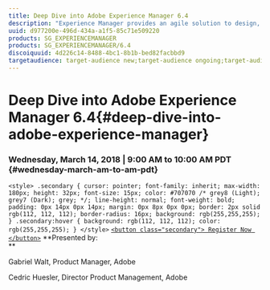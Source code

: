 ```yaml
---
title: Deep Dive into Adobe Experience Manager 6.4
description: "Experience Manager provides an agile solution to design, anticipate and deliver rapidly adaptable experiences across web, mobile and any end-point in the customer journey. Attend this session to preview key features and integrations from the upcoming release of Adobe Experience Manager 6.4.    Agenda will cover: Overview of AEM 6.4 | Core Components 2 | Style System | Path changes due to separation of content from apps/product | Changes in Oak and Sling - incl. context sensitive configuration | Make Single Page Apps editable with focus on React "
uuid: d977200e-496d-434a-a1f5-85c71e509220
products: SG_EXPERIENCEMANAGER
products: SG_EXPERIENCEMANAGER/6.4
discoiquuid: 4d226c14-8488-4bc1-8b1b-bed82facbbd9
targetaudience: target-audience new;target-audience ongoing;target-audience upgrader
---
```


# Deep Dive into Adobe Experience Manager 6.4{#deep-dive-into-adobe-experience-manager}

### Wednesday, March 14, 2018 | 9:00 AM to 10:00 AM PDT {#wednesday-march-am-to-am-pdt}

`<style> .secondary { cursor: pointer; font-family: inherit; max-width: 180px; height: 32px; font-size: 15px; color: #707070 /* grey8 (Light); grey7 (Dark); grey; */; line-height: normal; font-weight: bold; padding: 0px 14px 0px 14px; margin: 0px 8px 0px 0px; border: 2px solid rgb(112, 112, 112); border-radius: 16px; background: rgb(255,255,255); } .secondary:hover { background: rgb(112, 112, 112); color: rgb(255,255,255); } </style>` [ `<button class="secondary"> Register Now </button>`](https://www.meetup.com/AEM-Technologist-Group/events/248530203/) **Presented by:   
**

Gabriel Walt, Product Manager, Adobe

Cedric Huesler, Director Product Management, Adobe
